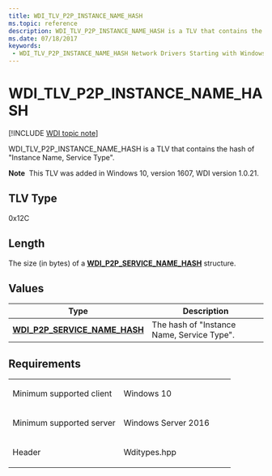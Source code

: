 ```yaml
---
title: WDI_TLV_P2P_INSTANCE_NAME_HASH
ms.topic: reference
description: WDI_TLV_P2P_INSTANCE_NAME_HASH is a TLV that contains the hash of "Instance Name, Service Type".
ms.date: 07/18/2017
keywords:
 - WDI_TLV_P2P_INSTANCE_NAME_HASH Network Drivers Starting with Windows Vista
---
```


# WDI\_TLV\_P2P\_INSTANCE\_NAME\_HASH

[!INCLUDE [WDI topic note](../includes/wdi-version-warning.md)]


WDI\_TLV\_P2P\_INSTANCE\_NAME\_HASH is a TLV that contains the hash of "Instance Name, Service Type".

**Note**  This TLV was added in Windows 10, version 1607, WDI version 1.0.21.

 

## TLV Type


0x12C

## Length


The size (in bytes) of a [**WDI\_P2P\_SERVICE\_NAME\_HASH**](/windows-hardware/drivers/ddi/dot11wdi/ns-dot11wdi-_wdi_p2p_service_name_hash) structure.

## Values


| Type                                                                    | Description                                |
|-------------------------------------------------------------------------|--------------------------------------------|
| [**WDI\_P2P\_SERVICE\_NAME\_HASH**](/windows-hardware/drivers/ddi/dot11wdi/ns-dot11wdi-_wdi_p2p_service_name_hash) | The hash of "Instance Name, Service Type". |

 

## Requirements

<table>
<colgroup>
<col width="50%" />
<col width="50%" />
</colgroup>
<tbody>
<tr class="odd">
<td><p>Minimum supported client</p></td>
<td><p>Windows 10</p></td>
</tr>
<tr class="even">
<td><p>Minimum supported server</p></td>
<td><p>Windows Server 2016</p></td>
</tr>
<tr class="odd">
<td><p>Header</p></td>
<td>Wditypes.hpp</td>
</tr>
</tbody>
</table>

 


